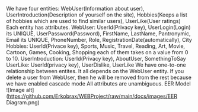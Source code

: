 We have four entities: WebUser(Information about user), UserIntroduction(Description of yourself on the site), Hobbies(Keeps a list of hobbies which are used to find similar users), UserLike(User ratings)
Each entity has attributes.
WebUser: UserId(Privacy key), UserLogin(Login) its UNIQUE, UserPassword(Password), FirstName, LastName, Pantronymic, Email its UNIQUE, PhoneNumber, Role, RegistrationDate(automatically), City
Hobbies: UserId(Privace key), Sports, Music, Travel, Reading, Art, Movie, Cartoon, Games, Cooking, Shopping each of them takes on a value from 0 to 10.
UserIntroduction: UserId(Privacy key), AboutUser, SomethingToSay
UserLike: UserId(privacy key), UserDislike, UserLike
We have one-to-one relationship between entites. It all depends on the WebUser entity. If you delete a user from WebUser, then he will be removed from the rest because we have enabled cascade mode
All attributes are unambiguous.
EER Model
![Image alt](https://github.com/Erkobrax/WEBProject/raw/main/docs/images/EER Diagram.png)
